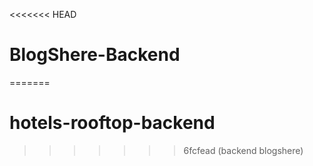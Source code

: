 <<<<<<< HEAD
# BlogShere-Backend
=======
# hotels-rooftop-backend
>>>>>>> 6fcfead (backend blogshere)
